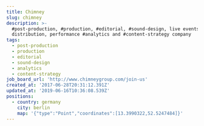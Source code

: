 ```yaml
---
title: Chimney
slug: chimney
description: >-
  #post-production, #production, #editorial, #sound-design, live events, content
  distribution, performance #analytics and #content-strategy company
tags:
  - post-production
  - production
  - editorial
  - sound-design
  - analytics
  - content-strategy
job_board_url: 'http://www.chimneygroup.com/join-us'
created_at: '2017-06-28T20:31:12.391Z'
updated_at: '2019-06-16T10:36:08.539Z'
positions:
  - country: germany
    city: berlin
    map: '{"type":"Point","coordinates":[13.3990322,52.5247484]}'
---
```

